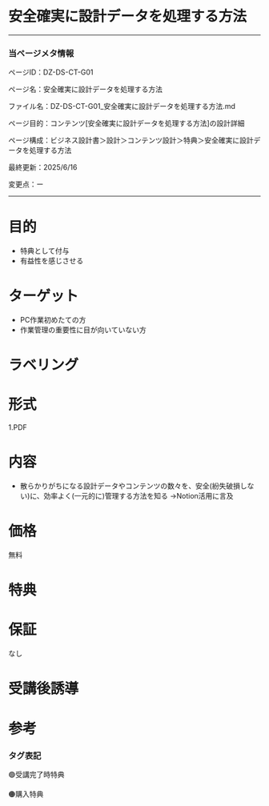 # 安全確実に設計データを処理する方法

---

### 当ページメタ情報

ページID：DZ-DS-CT-G01

ページ名：安全確実に設計データを処理する方法

ファイル名：DZ-DS-CT-G01_安全確実に設計データを処理する方法.md

ページ目的：コンテンツ[安全確実に設計データを処理する方法]の設計詳細

ページ構成：ビジネス設計書＞設計＞コンテンツ設計＞特典＞安全確実に設計データを処理する方法

最終更新：2025/6/16

変更点：ー

---

# 目的

- 特典として付与
- 有益性を感じさせる

# ターゲット

- PC作業初めたての方
- 作業管理の重要性に目が向いていない方

# ラベリング

# 形式

1.PDF

# 内容

- 散らかりがちになる設計データやコンテンツの数々を、安全(紛失破損しない)に、効率よく(一元的に)管理する方法を知る
→Notion活用に言及

# 価格

無料

# 特典

# 保証

なし

# 受講後誘導

# 参考

### タグ表記

🟢受講完了時特典

🟠購入特典